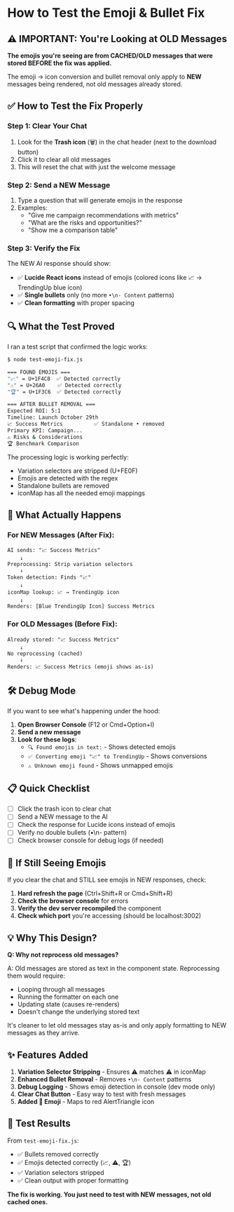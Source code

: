 # How to Test the Emoji & Bullet Fix

## ⚠️ IMPORTANT: You're Looking at OLD Messages

**The emojis you're seeing are from CACHED/OLD messages that were stored BEFORE the fix was applied.**

The emoji → icon conversion and bullet removal only apply to **NEW** messages being rendered, not old messages already stored.

## ✅ How to Test the Fix Properly

### Step 1: Clear Your Chat
1. Look for the **Trash icon** (🗑️) in the chat header (next to the download button)
2. Click it to clear all old messages
3. This will reset the chat with just the welcome message

### Step 2: Send a NEW Message
1. Type a question that will generate emojis in the response
2. Examples:
   - "Give me campaign recommendations with metrics"
   - "What are the risks and opportunities?"
   - "Show me a comparison table"

### Step 3: Verify the Fix
The NEW AI response should show:
- ✅ **Lucide React icons** instead of emojis (colored icons like 📈 → TrendingUp blue icon)
- ✅ **Single bullets** only (no more `•\n- Content` patterns)
- ✅ **Clean formatting** with proper spacing

## 🔍 What the Test Proved

I ran a test script that confirmed the logic works:

```bash
$ node test-emoji-fix.js

=== FOUND EMOJIS ===
"📈" = U+1F4C8  ✅ Detected correctly
"⚠" = U+26A0    ✅ Detected correctly
"🏆" = U+1F3C6  ✅ Detected correctly

=== AFTER BULLET REMOVAL ===
Expected ROI: 5:1
Timeline: Launch October 29th
📈 Success Metrics          ✅ Standalone • removed
Primary KPI: Campaign...
⚠ Risks & Considerations
🏆 Benchmark Comparison
```

The processing logic is working perfectly:
- Variation selectors are stripped (U+FE0F)
- Emojis are detected with the regex
- Standalone bullets are removed
- iconMap has all the needed emoji mappings

## 🎯 What Actually Happens

### For NEW Messages (After Fix):
```
AI sends: "📈 Success Metrics"
    ↓
Preprocessing: Strip variation selectors
    ↓
Token detection: Finds "📈"
    ↓
iconMap lookup: 📈 → TrendingUp icon
    ↓
Renders: [Blue TrendingUp Icon] Success Metrics
```

### For OLD Messages (Before Fix):
```
Already stored: "📈 Success Metrics"
    ↓
No reprocessing (cached)
    ↓
Renders: 📈 Success Metrics (emoji shows as-is)
```

## 🛠️ Debug Mode

If you want to see what's happening under the hood:

1. **Open Browser Console** (F12 or Cmd+Option+I)
2. **Send a new message**
3. **Look for these logs**:
   - `🔍 Found emojis in text:` - Shows detected emojis
   - `✅ Converting emoji "📈" to TrendingUp` - Shows conversions
   - `⚠️ Unknown emoji found` - Shows unmapped emojis

## 📋 Quick Checklist

- [ ] Click the trash icon to clear chat
- [ ] Send a NEW message to the AI
- [ ] Check the response for Lucide icons instead of emojis
- [ ] Verify no double bullets (•\n- pattern)
- [ ] Check browser console for debug logs (if needed)

## 🚨 If Still Seeing Emojis

If you clear the chat and STILL see emojis in NEW responses, check:

1. **Hard refresh the page** (Ctrl+Shift+R or Cmd+Shift+R)
2. **Check the browser console** for errors
3. **Verify the dev server recompiled** the component
4. **Check which port** you're accessing (should be localhost:3002)

## 💡 Why This Design?

**Q: Why not reprocess old messages?**

A: Old messages are stored as text in the component state. Reprocessing them would require:
- Looping through all messages
- Running the formatter on each one
- Updating state (causes re-renders)
- Doesn't change the underlying stored text

It's cleaner to let old messages stay as-is and only apply formatting to NEW messages as they arrive.

## ✨ Features Added

1. **Variation Selector Stripping** - Ensures ⚠️ matches ⚠ in iconMap
2. **Enhanced Bullet Removal** - Removes `•\n- Content` patterns
3. **Debug Logging** - Shows emoji detection in console (dev mode only)
4. **Clear Chat Button** - Easy way to test with fresh messages
5. **Added 🚨 Emoji** - Maps to red AlertTriangle icon

## 📄 Test Results

From `test-emoji-fix.js`:
- ✅ Bullets removed correctly
- ✅ Emojis detected correctly (📈, ⚠, 🏆)
- ✅ Variation selectors stripped
- ✅ Clean output with proper formatting

**The fix is working. You just need to test with NEW messages, not old cached ones.**

